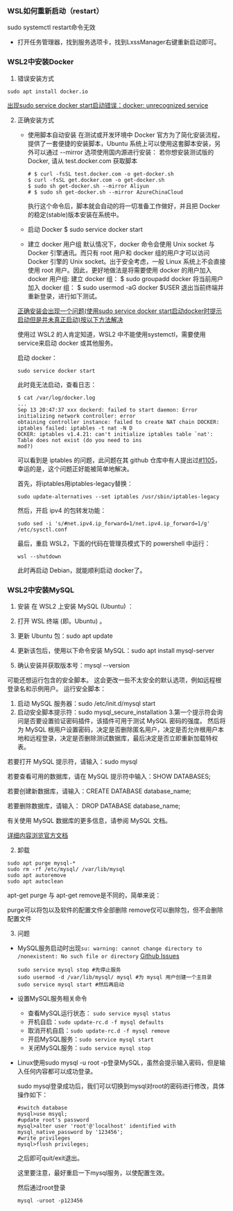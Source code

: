 ### WSL如何重新启动（restart）

sudo systemctl restart命令无效

* 打开任务管理器，找到服务选项卡，找到LxssManager右键重新启动即可。

### WSL2中安装Docker

1. 错误安装方式

```
sudo apt install docker.io
```

[出现sudo service docker start启动错误：docker: unrecognized service]()

2. 正确安装方式

    * 使用脚本自动安装
      在测试或开发环境中 Docker 官方为了简化安装流程，提供了一套便捷的安装脚本，Ubuntu 系统上可以使用这套脚本安装，另外可以通过 --mirror
      选项使用国内源进行安装：
      若你想安装测试版的 Docker, 请从 test.docker.com 获取脚本
        ```
        # $ curl -fsSL test.docker.com -o get-docker.sh
        $ curl -fsSL get.docker.com -o get-docker.sh
        $ sudo sh get-docker.sh --mirror Aliyun
        # $ sudo sh get-docker.sh --mirror AzureChinaCloud
        ```
      执行这个命令后，脚本就会自动的将一切准备工作做好，并且把 Docker 的稳定(stable)版本安装在系统中。

    * 启动 Docker
      $ sudo service docker start

    * 建立 docker 用户组
      默认情况下，docker 命令会使用 Unix socket 与 Docker 引擎通讯。而只有 root 用户和 docker 组的用户才可以访问 Docker 引擎的 Unix
      socket。出于安全考虑，一般 Linux 系统上不会直接使用 root 用户。因此，更好地做法是将需要使用 docker 的用户加入 docker 用户组:
      建立 docker 组：
      $ sudo groupadd docker
      将当前用户加入 docker 组：
      $ sudo usermod -aG docker $USER
      退出当前终端并重新登录，进行如下测试。

   [正确安装会出现一个问题(使用sudo service docker start启动docker时提示启动但是并未真正启动)按以下方法解决]()

   使用过 WSL2 的人肯定知道，WSL2 中不能使用systemctl，需要使用service来启动 docker 或其他服务。

   启动 docker：
    ```
    sudo service docker start
    ```
   此时竟无法启动，查看日志：
    ```
    $ cat /var/log/docker.log
    ...
    Sep 13 20:47:37 xxx dockerd: failed to start daemon: Error initializing network controller: error
    obtaining controller instance: failed to create NAT chain DOCKER: iptables failed: iptables -t nat -N D
    OCKER: iptables v1.4.21: can't initialize iptables table `nat': Table does not exist (do you need to ins
    mod?)
    ```
   可以看到是 iptables 的问题，此问题在其 github 仓库中有人提出过[#1105](https://github.com/docker/for-linux/issues/1105)，幸运的是，这个问题正好能被简单地解决。

   首先，将iptables用iptables-legacy替换：
    ```
    sudo update-alternatives --set iptables /usr/sbin/iptables-legacy
    ```
   然后，开启 ipv4 的包转发功能：
    ```
    sudo sed -i 's/#net.ipv4.ip_forward=1/net.ipv4.ip_forward=1/g' /etc/sysctl.conf
    ```
   最后，重启 WSL2，下面的代码在管理员模式下的 powershell 中运行：
    ```
    wsl --shutdown
    ```
   此时再启动 Debian，就能顺利启动 docker了。

### WSL2中安装MySQL

1. 安装
   在 WSL2 上安装 MySQL (Ubuntu) ：

1. 打开 WSL 终端 (即。Ubuntu) 。
2. 更新 Ubuntu 包：sudo apt update
3. 更新该包后，使用以下命令安装 MySQL：sudo apt install mysql-server
4. 确认安装并获取版本号：mysql --version

可能还想运行包含的安全脚本。 这会更改一些不太安全的默认选项，例如远程根登录名和示例用户。 运行安全脚本：

1. 启动 MySQL 服务器：sudo /etc/init.d/mysql start
2. 启动安全脚本提示符：sudo mysql_secure_installation
   3.第一个提示符会询问是否要设置验证密码插件，该插件可用于测试 MySQL 密码的强度。 然后将为 MySQL
   根用户设置密码，决定是否删除匿名用户，决定是否允许根用户本地和远程登录，决定是否删除测试数据库，最后决定是否立即重新加载特权表。

若要打开 MySQL 提示符，请输入：sudo mysql

若要查看可用的数据库，请在 MySQL 提示符中输入：SHOW DATABASES;

若要创建新数据库，请输入：CREATE DATABASE database_name;

若要删除数据库，请输入： DROP DATABASE database_name;

有关使用 MySQL 数据库的更多信息，请参阅 MySQL 文档。

[详细内容浏览官方文档](https://learn.microsoft.com/zh-cn/windows/wsl/tutorials/wsl-database)

2. 卸载

```
sudo apt purge mysql-*
sudo rm -rf /etc/mysql/ /var/lib/mysql
sudo apt autoremove
sudo apt autoclean
```

apt-get purge 与 apt-get remove是不同的，简单来说：

purge可以将包以及软件的配置文件全部删除
remove仅可以删除包，但不会删除配置文件

3. 问题

* MySQL服务启动时出现`su: warning: cannot change directory to /nonexistent: No such file or directory`
  [Github Issues](https://github.com/miguelgrinberg/microblog/issues/256#issuecomment-991578683)
    ```
    sudo service mysql stop #先停止服务
    sudo usermod -d /var/lib/mysql/ mysql #为 mysql 用户创建一个主目录
    sudo service mysql start #然后再启动
    ```


* 设置MySQL服务相关命令

    * 查看MySQL运行状态： `sudo service mysql status`
    * 开机自启：`sudo update-rc.d -f mysql defaults`
    * 取消开机自启：`sudo update-rc.d -f mysql remove`
    * 开启MySQL服务：`sudo service mysql start`
    * 关闭MySQL服务：`sudo service mysql stop`

* Linux使用sudo mysql -u root -p登录MySQL，虽然会提示输入密码，但是输入任何内容都可以成功登录。

  sudo mysql登录成功后，我们可以切换到mysql对root的密码进行修改，具体操作如下：
    ```
    #switch database 
    mysql>use msyql;  
    #update root's password 
    mysql>alter user 'root'@'localhost' identified with mysql_native_password by '123456';  
    #write privileges 
    mysql>flush privileges;
    ```

  之后即可quit/exit退出。

  这里要注意，最好重启一下mysql服务，以使配置生效。

  然后通过root登录
    ```
    mysql -uroot -p123456
    ```